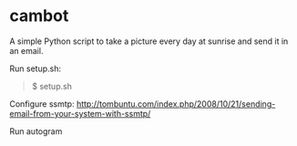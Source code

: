 # cambot
A simple Python script to take a picture every day at sunrise and send it in an email.

Run setup.sh:
> $ setup.sh

Configure ssmtp: http://tombuntu.com/index.php/2008/10/21/sending-email-from-your-system-with-ssmtp/

Run autogram
